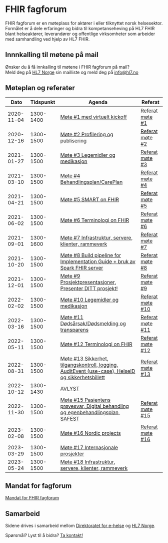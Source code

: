 # FHIR fagforum

FHIR fagforum er en møteplass for aktører i eller tilknyttet norsk helsesektor. Formålet er å dele erfaringer og bidra til kompetanseheving på HL7 FHIR blant helseaktører, leverandører og offentlige virksomheter som arbeider med samhandling ved hjelp av HL7 FHIR.

## Innnkalling til møtene på mail

Ønsker du å få innkalling til møtene i FHIR fagforum på mail?  
Meld deg på [HL7 Norge](https://www.hl7.no/) sin mailliste og meld deg på [info@hl7.no](http://hl7.no/mailman/listinfo)  

## Møteplan og referater

Dato|Tidspunkt|Agenda|Referat
-|-|-|-
2020-11-04|1300-1400|[Møte #1 med virtuelt kickoff](agenda/2020-11-04-agenda.md)|[Referat møte #1](referat/2020-11-04-referat.md)
2020-12-16|1300-1500|[Møte #2 Profilering og publisering](agenda/2020-12-16-agenda.md)|[Referat møte #2](referat/2020-12-16-referat.md)
2021-01-27|1300-1500|[Møte #3 Legemidler og medikasjon](agenda/2021-01-27-agenda.md)|[Referat møte #3](referat/2021-01-27-referat.md)
2021-03-10|1300-1500|[Møte #4 Behandlingsplan/CarePlan](agenda/2021-03-10-agenda.md)|[Referat møte #4](referat/2021-03-10-referat.md)
2021-04-21|1300-1500|[Møte #5 SMART on FHIR](agenda/2021-04-21-agenda.md)|[Referat møte #5](referat/2021-04-21-referat.md)
2021-06-02|1300-1500|[Møte #6 Terminologi on FHIR](agenda/2021-06-02-agenda.md)|[Referat møte #6](referat/2021-06-02-referat.md)
2021-09-01|1300-1600|[Møte #7 Infrastruktur, servere, klienter, rammeverk](agenda/2021-09-01-agenda.md)|[Referat møte #7](referat/2021-09-01-referat.md)
2021-10-20|1300-1500|[Møte #8 Build pipeline for Implementation Guide + bruk av Spark FHIR server](agenda/2021-10-20-agenda.md)|[Referat møte #8](referat/2021-10-20-referat.md)
2021-12-01|1300-1500|[Møte #9 Prosjektpresentasjoner, Presenter DITT prosjekt!](agenda/2021-12-01-agenda.md)|[Referat møte #9](referat/2021-12-01-referat.md)
2022-02-02|1300-1500|[Møte #10 Legemidler og medikasjon](agenda/2022-02-02-agenda.md)|[Referat møte #10](referat/2022-02-02-referat.md)
2022-03-16|1300-1500|[Møte #11 Dødsårsak/Dødsmelding og transparens](agenda/2022-03-16-agenda.md)|[Referat møte #11](referat/2022-03-16-referat.md)
2022-05-11|1300-1500|[Møte #12 Terminologi on FHIR](agenda/2022-05-11-agenda.md)|[Referat møte #12](referat/2022-05-11-referat.md)
2022-08-31|1300-1500|[Møte #13 Sikkerhet, tilgangskontroll, logging, AuditEvent (use-case), HelseID og sikkerhetsbillett](agenda/2022-08-31-agenda.md)|[Referat møte #13](referat/2022-08-31-referat.md)
2022-10-12|1300-1430|[AVLYST](agenda/2022-10-12-agenda.md)|
2022-11-30|1300-1500|[Møte #15 Pasientens prøvesvar, Digital behandling og egenbehandlingsplan, SAFEST](agenda/2022-11-30-agenda.md)|[Referat møte #15](referat/2022-11-30-referat.md)
2023-02-08|1300-1500|[Møte #16 Nordic projects](agenda/2023-02-08-agenda.md)|[Referat møte #16](referat/2023-02-08-referat.md)
2023-03-29|1300-1500|[Møte #17 Internasjonale prosjekter](agenda/2023-03-29-agenda.md)|
2023-05-24|1300-1500|[Møte #18 Infrastruktur, servere, klienter, rammeverk](agenda/2023-05-24.md)|

## Mandat for fagforum

[Mandat for FHIR fagforum](mandat.md)

## Samarbeid

Sidene drives i samarbeid mellom [Direktoratet for e-helse](https://www.ehelse.no/) og [HL7 Norge](https://www.hl7.no/).

Spørsmål? Lyst til å bidra? [Ta kontakt!](../contact.md)
